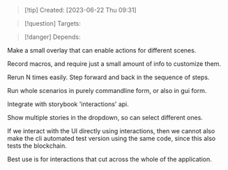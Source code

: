 
>[!tip] Created: [2023-06-22 Thu 09:31]

>[!question] Targets: 

>[!danger] Depends: 

Make a small overlay that can enable actions for different scenes.

Record macros, and require just a small amount of info to customize them. 

Rerun N times easily.  Step forward and back in the sequence of steps.

Run whole scenarios in purely commandline form, or also in gui form.

Integrate with storybook 'interactions' api.

Show multiple stories in the dropdown, so can select different ones.

If we interact with the UI directly using interactions, then we cannot also make the cli automated test version using the same code, since this also tests the blockchain.

Best use is for interactions that cut across the whole of the application.